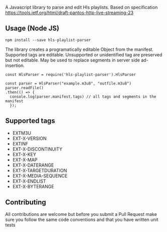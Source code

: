 A Javascript library to parse and edit Hls playlists. Based on specification https://tools.ietf.org/html/draft-pantos-http-live-streaming-23

## Usage (Node JS)

```
npm install --save hls-playlist-parser
```

The library creates a programatically editable Object from the manifest. Supported tags are editable. Unsupported
or unidentified tag are preserved but not editable. May be used to replace segments in server side ad-insertion.

```
const HlsParser = require('hls-playlist-parser').HlsParser

const parser = HlsParser("example.m3u8", "outfile.m3u8")
parser.readFile()
.then(() => {
  console.log(parser.manifest.tags) // all tags and segments in the manifest
  });
```
## Supported tags
*   EXTM3U
*   EXT-X-VERSION
*   EXTINF
*   EXT-X-DISCONTINUITY
*   EXT-X-KEY
*   EXT-X-MAP
*   EXT-X-DATERANGE
*   EXT-X-TARGETDURATION
*   EXT-X-MEDIA-SEQUENCE
*   EXT-X-ENDLIST
*   EXT-X-BYTERANGE


## Contributing
All contributions are welcome but before you submit a Pull Request make sure you follow the same
code conventions and that you have written unit tests
